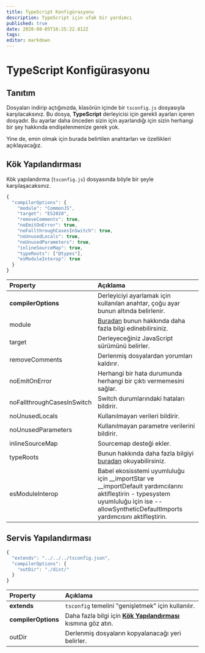 ```yaml
---
title: TypeScript Konfigürasyonu
description: TypeScript için ufak bir yardımcı
published: true
date: 2020-08-05T16:25:22.812Z
tags:
editor: markdown
---
```


# TypeScript Konfigürasyonu

## Tanıtım

Dosyaları indirip açtığınızda, klasörün içinde bir `tsconfig.js` dosyasıyla karşılacaksınız. Bu dosya, **TypeScript** derleyicisi için gerekli ayarları içeren dosyadır. Bu ayarlar daha önceden sizin için ayarlandığı için sizin herhangi bir şey hakkında endişelenmenize gerek yok.

Yine de, emin olmak için burada belirtilen anahtarları ve özellikleri açıklayacağız.

## Kök Yapılandırması

Kök yapılandırma (`tsconfig.js`) dosyasında böyle bir şeyle karşılaşacaksınız.

```javascript
{
  "compilerOptions": {
    "module": "CommonJS",
    "target": "ES2020",
    "removeComments": true,
    "noEmitOnError": true,
    "noFallthroughCasesInSwitch": true,
    "noUnusedLocals": true,
    "noUnusedParameters": true,
    "inlineSourceMap": true,
    "typeRoots": ["@types"],
    "esModuleInterop": true
  }
}
```

| Property                   | Açıklama                                                                                                                                                                                       |
|:-------------------------- |:---------------------------------------------------------------------------------------------------------------------------------------------------------------------------------------------- |
| **compilerOptions**        | Derleyiciyi ayarlamak için kullanılan anahtar, çoğu ayar bunun altında belirlenir.                                                                                                             |
| module                     | [Buradan](https://www.typescriptlang.org/docs/handbook/modules.html) bunun hakkında daha fazla bilgi edinebilirsiniz.                                                                          |
| target                     | Derleyeceğiniz JavaScript sürümünü belirler.                                                                                                                                                   |
| removeComments             | Derlenmiş dosyalardan yorumları kaldırır.                                                                                                                                                      |
| noEmitOnError              | Herhangi bir hata durumunda herhangi bir çıktı vermemesini sağlar.                                                                                                                             |
| noFallthroughCasesInSwitch | Switch durumlarındaki hataları bildirir.                                                                                                                                                       |
| noUnusedLocals             | Kullanılmayan verileri bildirir.                                                                                                                                                               |
| noUnusedParameters         | Kullanılmayan parametre verilerini bildirir.                                                                                                                                                   |
| inlineSourceMap            | Sourcemap desteği ekler.                                                                                                                                                                       |
| typeRoots                  | Bunun hakkında daha fazla bilgiyi [buradan](https://www.typescriptlang.org/docs/handbook/tsconfig-json.html#types-typeroots-and-types) okuyabilirsiniz.                                        |
| esModuleInterop            | Babel ekosisstemi uyumluluğu için __importStar ve __importDefault yardımcılarını aktifleştirin - typesystem uyumluluğu için ise --allowSyntheticDefaultImports yardımcısını aktifleştirin. |

## Servis Yapılandırması

```javascript
{
  "extends": "../../../tsconfig.json",
  "compilerOptions": {
    "outDir": "./dist/"
  }
}
```

| Property            | Açıklama                                                                                                    |
|:------------------- |:----------------------------------------------------------------------------------------------------------- |
| **extends**         | `tsconfig` temelini "genişletmek" için kullanılır.                                                          |
| **compilerOptions** | Daha fazla bilgi için [**Kök Yapılandırması**](/dev/presence/tsconfig#root-configuration) kısmına göz atın. |
| outDir              | Derlenmiş dosyaların kopyalanacağı yeri belirler.                                                           |
